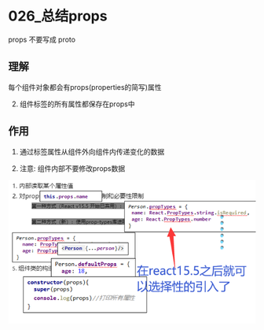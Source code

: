 # 026_总结props

props 不要写成 proto


## 理解
每个组件对象都会有props(properties的简写)属性

2. 组件标签的所有属性都保存在props中

## 作用
1. 通过标签属性从组件外向组件内传递变化的数据

2. 注意: 组件内部不要修改props数据

![image-20210310132023943](img/image-20210310132023943.png)